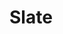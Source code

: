 # Slate

<include repo_url="https://github.com/foliant-docs/foliantcontrib.slate.git" path="README.md" sethead="2" nohead="true"></include>